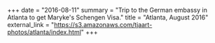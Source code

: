 +++
date = "2016-08-11"
summary = "Trip to the German embassy in Atlanta to get  Maryke's Schengen Visa."
title = "Atlanta, August 2016"
external_link = "https://s3.amazonaws.com/tjaart-photos/atlanta/index.html"
+++
